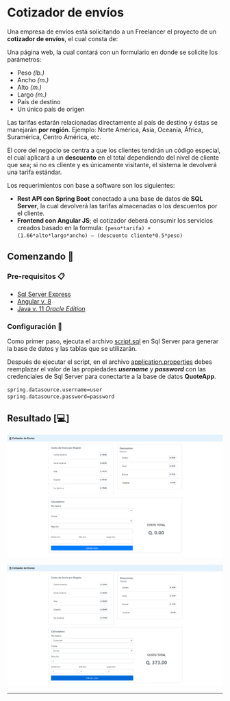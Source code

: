 # Cotizador de envíos

Una empresa de envíos está solicitando a un Freelancer el proyecto de un **cotizador de envíos**, el cual consta de:

Una página web, la cual contará con un formulario en donde se solicite los parámetros:

- Peso _(lb.)_
- Ancho _(m.)_
- Alto _(m.)_
- Largo _(m.)_
- País de destino
- Un único país de origen

Las tarifas estarán relacionadas directamente al país de destino y éstas se manejarán **por región**. Ejemplo: Norte América, Asia, Oceanía, África, Suramérica, Centro América, etc.

El core del negocio se centra a que los clientes tendrán un código especial, el cual aplicará a un **descuento** en el total dependiendo del nivel de cliente que sea; si no es cliente y es únicamente visitante, el sistema le devolverá una tarifa estándar.

Los requerimientos con base a software son los siguientes:

- **Rest API con Spring Boot** conectado a una base de datos de **SQL Server**, la cual devolverá las tarifas almacenadas o los descuentos por el cliente.
- **Frontend con Angular JS**; el cotizador deberá consumir los servicios creados basado en la formula:
```(peso*tarifa) + (1.66*alto*largo*ancho) – (descuento cliente*0.5*peso)```

## Comenzando 🚀

### Pre-requisitos 📋

- [Sql Server Express](https://www.microsoft.com/es-es/sql-server/sql-server-downloads)
- [Angular v. 8](https://v8.angular.io/docs)
- [Java v. 11 _Oracle Edition_](https://www.oracle.com/java/technologies/javase-jdk11-downloads.html)

### Configuración 🔧

Como primer paso, ejecuta el archivo [script.sql](script.sql) en Sql Server para generar la base de datos y las tablas que se utilizarán.

Después de ejecutar el script, en el archivo [application.properties](api/src/main/resources/application.properties) debes reemplazar el valor de las propiedades ***username*** y ***password*** con las credenciales de Sql Server para conectarte a la base de datos **QuoteApp**.

```properties
spring.datasource.username=user
spring.datasource.password=password
```

## Resultado [:computer:]

![Cotizador de envíos](images/QuoteApp.png)

![Cotizador de envíos](images/QuoteAppB.png)

---
